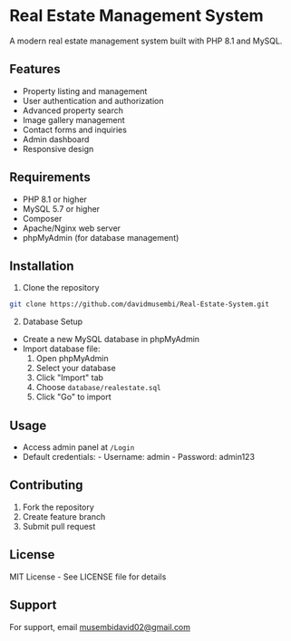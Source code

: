 # Real Estate Management System

A modern real estate management system built with PHP 8.1 and MySQL.

## Features

- Property listing and management
- User authentication and authorization
- Advanced property search
- Image gallery management
- Contact forms and inquiries
- Admin dashboard
- Responsive design

## Requirements

- PHP 8.1 or higher
- MySQL 5.7 or higher
- Composer
- Apache/Nginx web server
- phpMyAdmin (for database management)

## Installation

1. Clone the repository
```bash
git clone https://github.com/davidmusembi/Real-Estate-System.git
```


2. Database Setup
- Create a new MySQL database in phpMyAdmin
- Import database file:
    1. Open phpMyAdmin
    2. Select your database
    3. Click "Import" tab
    4. Choose `database/realestate.sql`
    5. Click "Go" to import



## Usage

- Access admin panel at `/Login`
- Default credentials:
        - Username: admin
        - Password: admin123

## Contributing

1. Fork the repository
2. Create feature branch
3. Submit pull request

## License

MIT License - See LICENSE file for details

## Support

For support, email musembidavid02@gmail.com
